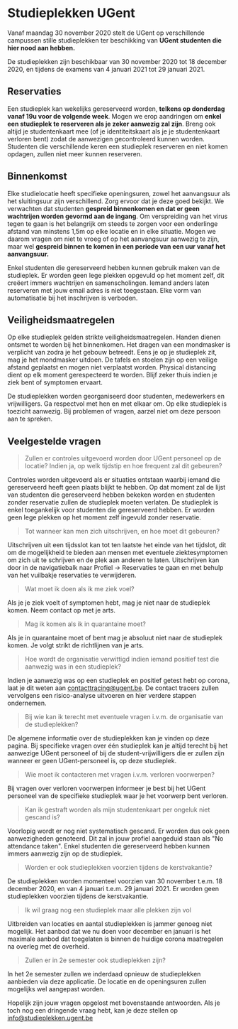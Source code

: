 # Studieplekken UGent
Vanaf maandag 30 november 2020 stelt de UGent op verschillende campussen stille studieplekken ter beschikking van **UGent studenten die hier nood aan hebben.**

De studieplekken zijn beschikbaar van 30 november 2020 tot 18 december 2020, en tijdens de examens van 4 januari 2021 tot 29 januari 2021.

## Reservaties

Een studieplek kan wekelijks gereserveerd worden, **telkens op donderdag vanaf 19u voor de volgende week**. Mogen we erop aandringen om **enkel een studieplek te reserveren als je zeker aanwezig zal zijn**. Breng ook altijd je studentenkaart mee (of je identiteitskaart als je je studentenkaart verloren bent) zodat de aanwezigen gecontroleerd kunnen worden. Studenten die verschillende keren een studieplek reserveren en niet komen opdagen, zullen niet meer kunnen reserveren.

## Binnenkomst

Elke studielocatie heeft specifieke openingsuren, zowel het aanvangsuur als het sluitingsuur zijn verschillend. Zorg ervoor dat je deze goed bekijkt. We verwachten dat studenten **gespreid binnenkomen en dat er geen wachtrijen worden gevormd aan de ingang**. Om verspreiding van het virus tegen te gaan is het belangrijk om steeds te zorgen voor een onderlinge afstand van minstens 1,5m op elke locatie en in elke situatie. Mogen we daarom vragen om niet te vroeg of op het aanvangsuur aanwezig te zijn, maar wel **gespreid binnen te komen in een periode van een uur vanaf het aanvangsuur.**

Enkel studenten die gereserveerd hebben kunnen gebruik maken van de studieplek. Er worden geen lege plekken opgevuld op het moment zelf, dit creëert immers wachtrijen en samenscholingen.
Iemand anders laten reserveren met jouw email adres is niet toegestaan. Elke vorm van automatisatie bij het inschrijven is verboden.

## Veiligheidsmaatregelen

Op elke studieplek gelden strikte veiligheidsmaatregelen. Handen dienen ontsmet te worden bij het binnenkomen. Het dragen van een mondmasker is verplicht van zodra je het gebouw betreedt. Eens je op je studieplek zit, mag je het mondmasker uitdoen. De tafels en stoelen zijn op een veilige afstand geplaatst en mogen niet verplaatst worden. Physical distancing dient op elk moment gerespecteerd te worden. Blijf zeker thuis indien je ziek bent of symptomen ervaart.

De studieplekken worden georganiseerd door studenten, medewerkers en vrijwilligers. Ga respectvol met hen en met elkaar om. Op elke studieplek is toezicht aanwezig. Bij problemen of vragen, aarzel niet om deze persoon aan te spreken.


##  Veelgestelde vragen<a class="anchor" id="FAQ"></a>

> Zullen er controles uitgevoerd worden door UGent personeel op de locatie? Indien ja, op welk tijdstip en hoe frequent zal dit gebeuren?

Controles worden uitgevoerd als er situaties ontstaan waarbij iemand die gereserveerd heeft geen plaats blijkt te hebben. Op dat moment zal de lijst van studenten die gereserveerd hebben bekeken worden en studenten zonder reservatie zullen de studieplek moeten verlaten. De studieplek is enkel toegankelijk voor studenten die gereserveerd hebben. Er worden geen lege plekken op het moment zelf ingevuld zonder reservatie.

> Tot wanneer kan men zich uitschrijven, en hoe moet dit gebeuren?

Uitschrijven uit een tijdsslot kan tot ten laatste het einde van het tijdslot, dit om de mogelijkheid te bieden aan mensen met eventuele ziektesymptomen om zich uit te schrijven en de plek aan anderen te laten. Uitschrijven kan door in de navigatiebalk naar Profiel -> Reservaties te gaan en met behulp van het vuilbakje reservaties te verwijderen.

> Wat moet ik doen als ik me ziek voel?

Als je je ziek voelt of symptomen hebt, mag je niet naar de studieplek komen. Neem contact op met je arts.

> Mag ik komen als ik in quarantaine moet?

Als je in quarantaine moet of bent mag je absoluut niet naar de studieplek komen. Je volgt strikt de richtlijnen van je arts.

> Hoe wordt de organisatie verwittigd indien iemand positief test die aanwezig was in een studieplek?

Indien je aanwezig was op een studieplek en positief getest hebt op corona, laat je dit weten aan contacttracing@ugent.be. De contact tracers zullen vervolgens een risico-analyse uitvoeren en hier verdere stappen ondernemen.

> Bij wie kan ik terecht met eventuele vragen i.v.m. de organisatie van de studieplekken?

De algemene informatie over de studieplekken kan je vinden op deze pagina. Bij specifieke vragen over één studieplek kan je altijd terecht bij het aanwezige UGent personeel of bij de student-vrijwilligers die er zullen zijn wanneer er geen UGent-personeel is, op deze studieplek.

> Wie moet ik contacteren met vragen i.v.m. verloren voorwerpen?

Bij vragen over verloren voorwerpen informeer je best bij het UGent personeel van de specifieke studieplek waar je het voorwerp bent verloren.

> Kan ik gestraft worden als mijn studentenkaart per ongeluk niet gescand is?

Voorlopig wordt er nog niet systematisch gescand. Er worden dus ook geen aanwezigheden genoteerd. Dit zal in jouw profiel aangeduid staan als "No attendance taken". Enkel studenten die gereserveerd hebben kunnen immers aanwezig zijn op de studieplek.

> Worden er ook studieplekken voorzien tijdens de kerstvakantie?

De studieplekken worden momenteel voorzien van 30 november t.e.m. 18 december 2020, en van 4 januari t.e.m. 29 januari 2021. Er worden geen studieplekken voorzien tijdens de kerstvakantie.

> Ik wil graag nog een studieplek maar alle plekken zijn vol

Uitbreiden van locaties en aantal studieplekken is jammer genoeg niet mogelijk. Het aanbod dat we nu doen voor december en januari is het maximale aanbod dat toegelaten is binnen de huidige corona maatregelen na overleg met de overheid.

> Zullen er in 2e semester ook studieplekken zijn?

In het 2e semester zullen we inderdaad opnieuw de studieplekken aanbieden via deze applicatie. De locatie en de openingsuren zullen mogelijks wel aangepast worden.


Hopelijk zijn jouw vragen opgelost met bovenstaande antwoorden. Als je toch nog een dringende vraag hebt, kan je deze stellen op info@studieplekken.ugent.be
